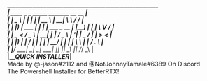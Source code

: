  ______________________________________________________________________<br>
|   ____           _     _                   _____    _______  __   __  |<br>
|  |  _ \         | |   | |                 |  __ \  |__   __| \ \ / /  |<br>
|  | |_) |   ___  | |_  | |_    ___   _ __  | |__) |    | |     \ V /   |<br>
|  |  _ <   / _ \ | __| | __|  / _ \ | '__| |  _  /     | |      > <    |<br>
|  | |_) | |  __/ | |_  | |_  |  __/ | |    | | \ \     | |     / . \   |<br>
|  |____/   \___|  \__|  \__|  \___| |_|    |_|  \_\    |_|    /_/ \_\  |<br>
|_____________________________QUICK INSTALLER___________________________|<br>
       Made by @-jason#2112 and  @NotJohnnyTamale#6389 On Discord       <br>
The Powershell Installer for BetterRTX!

 